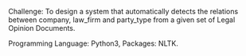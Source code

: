 Challenge:
To design a system that automatically detects the relations between company, law_firm and party_type from a given set of Legal Opinion Documents.

Programming Language: Python3, 
Packages: NLTK.
